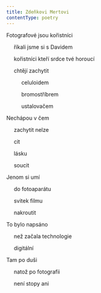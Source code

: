 ```yaml
---
title: Zdeňkovi Mertovi
contentType: poetry
---
```


<section>

Fotografové jsou kořistníci

     říkali jsme si s Davidem

     kořistníci kteří srdce tvé horoucí

     chtějí zachytit

          celuloidem

          bromostříbrem

          ustalovačem

</section>

<section>

Nechápou v čem

     zachytit nelze

     cit

     lásku

     soucit

</section>

<section>

Jenom si umí

     do fotoaparátu

     svitek filmu

     nakroutit

</section>

<section>

To bylo napsáno

     než začala technologie

     digitální

</section>

<section>

Tam po duši

     natož po fotografii

     není stopy ani

</section>
